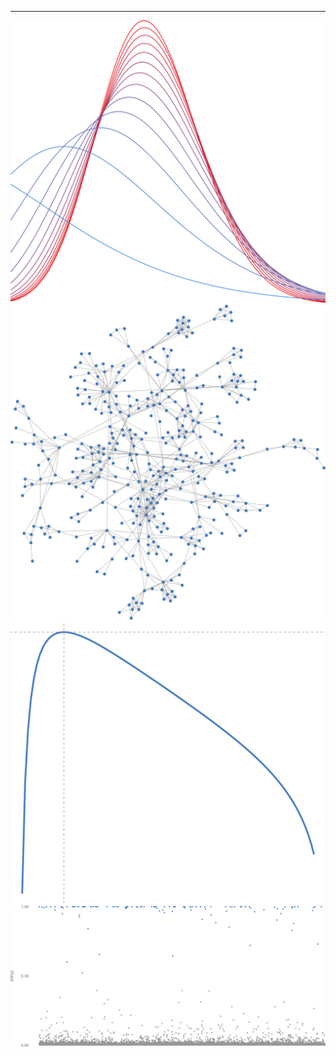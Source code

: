 
---
<div class="container">
  <div class="row no-gutters">
    <div class="col-sm">
      <img src="variational_EB.svg" class="img-fluid">
    </div>
    <div class="col-sm">
      <img src="random_graph.svg" class="img-fluid">
    </div>
    <div class="col-sm">
      <img src="plot_ml.svg" class="img-fluid">
    </div>
    <div class="col-sm">
      <img src="plot_ppi.svg" class="img-fluid">
    </div>
  </div>
</div>


<!--
**gleday/gleday** is a ✨ _special_ ✨ repository because its `README.md` (this file) appears on your GitHub profile.

Here are some ideas to get you started:

- 🔭 I’m currently working on ...
- 🌱 I’m currently learning ...
- 👯 I’m looking to collaborate on ...
- 🤔 I’m looking for help with ...
- 💬 Ask me about ...
- 📫 How to reach me: ...
- 😄 Pronouns: ...
- ⚡ Fun fact: ...
-->
